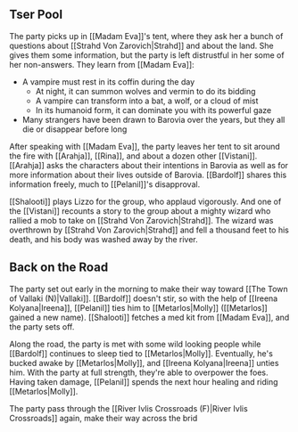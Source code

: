 ## Tser Pool
The party picks up in [[Madam Eva]]'s tent, where they ask her a bunch of questions about [[Strahd Von Zarovich|Strahd]] and about the land. She gives them some information, but the party is left distrustful in her some of her non-answers. They learn from [[Madam Eva]]:
-  A vampire must rest in its coffin during the day
	- At night, it can summon wolves and vermin to do its bidding
	- A vampire can transform into a bat, a wolf, or a cloud of mist
	- In its humanoid form, it can dominate you with its powerful gaze
- Many strangers have been drawn to Barovia over the years, but they all die or disappear before long

After speaking with [[Madam Eva]], the party leaves her tent to sit around the fire with [[Arahja]], [[Rina]], and about a dozen other [[Vistani]]. [[Arahja]] asks the characters about their intentions in Barovia as well as for more information about their lives outside of Barovia. [[Bardolf]] shares this information freely, much to [[Pelanil]]'s disapproval.

[[Shalooti]] plays Lizzo for the group, who applaud vigorously. And one of the [[Vistani]] recounts a story to the group about a mighty wizard who rallied a mob to take on [[Strahd Von Zarovich|Strahd]]. The wizard was overthrown by [[Strahd Von Zarovich|Strahd]] and fell a thousand feet to his death, and his body was washed away by the river.

## Back on the Road
The party set out early in the morning to make their way toward [[The Town of Vallaki (N)|Vallaki]]. [[Bardolf]] doesn't stir, so with the help of [[Ireena Kolyana|Ireena]], [[Pelanil]] ties him to [[Metarlos|Molly]] ([[Metarlos]] gained a new name). [[Shalooti]] fetches a med kit from [[Madam Eva]], and the party sets off.

Along the road, the party is met with some wild looking people while [[Bardolf]] continues to sleep tied to [[Metarlos|Molly]]. Eventually, he's bucked awake by [[Metarlos|Molly]], and [[Ireena Kolyana|Ireena]] unties him. With the party at full strength, they're able to overpower the foes. Having taken damage, [[Pelanil]] spends the next hour healing and riding [[Metarlos|Molly]].

The party pass through the [[River Ivlis Crossroads (F)|River Ivlis Crossroads]] again, make their way across the brid

